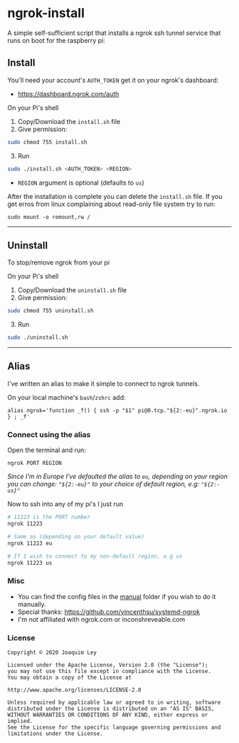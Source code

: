# ngrok-install
A simple self-sufficient script that installs a ngrok ssh tunnel service that runs on boot for the raspberry pi:

## Install

You'll need your account's `AUTH_TOKEN` get it on your ngrok's dashboard: 
- https://dashboard.ngrok.com/auth

On your Pi's shell
1. Copy/Download the `install.sh` file
2. Give permission:

```bash
sudo chmod 755 install.sh
```
3. Run

```bash
sudo ./install.sh <AUTH_TOKEN> <REGION>
```
- `REGION` argument is optional (defaults to `us`)

After the installation is complete you can delete the `install.sh` file.
If you get erros from linux complaining about read-only file system try to run:
```
sudo mount -o remount,rw /
```

----------------------

## Uninstall
To stop/remove ngrok from your pi

On your Pi's shell
1. Copy/Download the `uninstall.sh` file
2. Give permission:

```bash
sudo chmod 755 uninstall.sh
```
3. Run

```bash
sudo ./uninstall.sh
```

---------------------

## Alias
I've written an alias to make it simple to connect to ngrok tunnels.

On your local machine's `bash`/`zshrc` add:
```
alias ngrok='function _f() { ssh -p "$1" pi@0.tcp."${2:-eu}".ngrok.io } ; _f'
```

### Connect using the alias
Open the terminal and run:
```
ngrok PORT REGION
```

_Since I'm in Europe I've defaulted the alias to `eu`, depending on your region you can change:
`"${2:-eu}"` to your choice of default region, e.g: `"${2:-us}"`_

Now to ssh into any of my pi's I just run

```bash
# 11223 is the PORT number
ngrok 11223

# Same as (depending on your default value)
ngrok 11223 eu

# If I wish to connect to my non-default region, e.g us
ngrok 11223 us
```

### Misc
- You can find the config files in the [manual](manual/) folder if you wish to do it manually.
- Special thanks: https://github.com/vincenthsu/systemd-ngrok
- I'm not affiliated with ngrok.com or inconshreveable.com

### License

	Copyright © 2020 Joaquim Ley

	Licensed under the Apache License, Version 2.0 (the "License");
	you may not use this file except in compliance with the License.
	You may obtain a copy of the License at

	http://www.apache.org/licenses/LICENSE-2.0

	Unless required by applicable law or agreed to in writing, software
	distributed under the License is distributed on an "AS IS" BASIS,
	WITHOUT WARRANTIES OR CONDITIONS OF ANY KIND, either express or 
	implied.
	See the License for the specific language governing permissions and
	limitations under the License.
